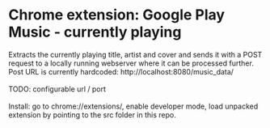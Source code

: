 <h1>Chrome extension: Google Play Music - currently playing</h1>
<p>Extracts the currently playing title, artist and cover and sends it with a POST request to a locally running webserver where it can be processed further.<br>
Post URL is currently hardcoded: http://localhost:8080/music_data/<br>
<br>
TODO: configurable url / port
<br>
<br>
Install: go to chrome://extensions/, enable developer mode, load unpacked extension by pointing to the src folder in this repo.
</p>
